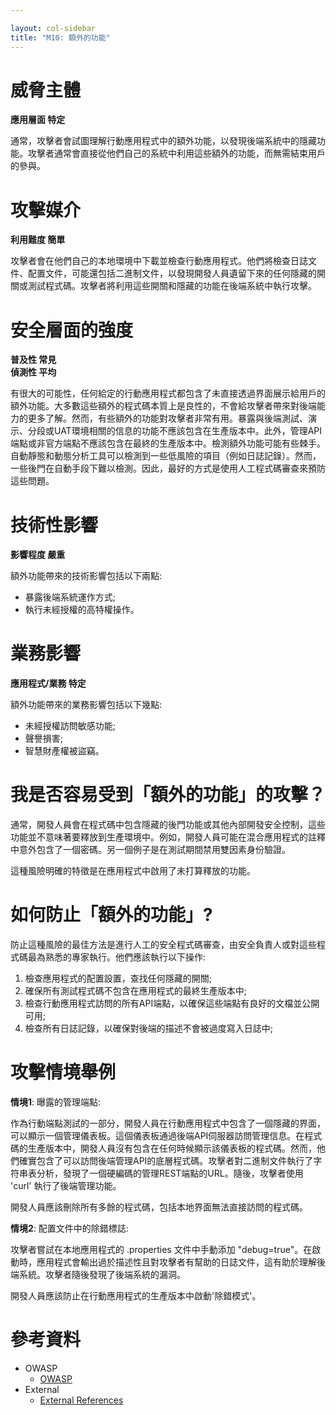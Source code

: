 ```yaml
---

layout: col-sidebar
title: "M10: 額外的功能"
---
```


# 威脅主體

**應用層面 特定**

通常，攻擊者會試圖理解行動應用程式中的額外功能，以發現後端系統中的隱藏功能。攻擊者通常會直接從他們自己的系統中利用這些額外的功能，而無需結束用戶的參與。

# 攻擊媒介	

**利用難度 簡單**

攻擊者會在他們自己的本地環境中下載並檢查行動應用程式。他們將檢查日誌文件、配置文件，可能還包括二進制文件，以發現開發人員遺留下來的任何隱藏的開關或測試程式碼。攻擊者將利用這些開關和隱藏的功能在後端系統中執行攻擊。

# 安全層面的強度	

**普及性 常見** <br />
**偵測性 平均**

有很大的可能性，任何給定的行動應用程式都包含了未直接透過界面展示給用戶的額外功能。大多數這些額外的程式碼本質上是良性的，不會給攻擊者帶來對後端能力的更多了解。然而，有些額外的功能對攻擊者非常有用。暴露與後端測試、演示、分段或UAT環境相關的信息的功能不應該包含在生產版本中。此外，管理API端點或非官方端點不應該包含在最終的生產版本中。檢測額外功能可能有些棘手。自動靜態和動態分析工具可以檢測到一些低風險的項目（例如日誌記錄）。然而，一些後門在自動手段下難以檢測。因此，最好的方式是使用人工程式碼審查來預防這些問題。

# 技術性影響	

**影響程度 嚴重**

額外功能帶來的技術影響包括以下兩點:
- 暴露後端系統運作方式;
- 執行未經授權的高特權操作。


# 業務影響
	
**應用程式/業務 特定** 
		

額外功能帶來的業務影響包括以下幾點:
- 未經授權訪問敏感功能;
- 聲譽損害; 
- 智慧財產權被盜竊。

# 我是否容易受到「額外的功能」的攻擊？

通常，開發人員會在程式碼中包含隱藏的後門功能或其他內部開發安全控制，這些功能並不意味著要釋放到生產環境中。例如，開發人員可能在混合應用程式的註釋中意外包含了一個密碼。另一個例子是在測試期間禁用雙因素身份驗證。

這種風險明確的特徵是在應用程式中啟用了未打算釋放的功能。

# 如何防止「額外的功能」?

防止這種風險的最佳方法是進行人工的安全程式碼審查，由安全負責人或對這些程式碼最為熟悉的專家執行。他們應該執行以下操作:

1. 檢查應用程式的配置設置，查找任何隱藏的開關;
2. 確保所有測試程式碼不包含在應用程式的最終生產版本中;
3. 檢查行動應用程式訪問的所有API端點，以確保這些端點有良好的文檔並公開可用;
4. 檢查所有日誌記錄，以確保對後端的描述不會被過度寫入日誌中;

# 攻擊情境舉例

**情境1**: 曝露的管理端點:

作為行動端點測試的一部分，開發人員在行動應用程式中包含了一個隱藏的界面，可以顯示一個管理儀表板。這個儀表板通過後端API伺服器訪問管理信息。在程式碼的生產版本中，開發人員沒有包含在任何時候顯示該儀表板的程式碼。然而，他們確實包含了可以訪問後端管理API的底層程式碼。攻擊者對二進制文件執行了字符串表分析，發現了一個硬編碼的管理REST端點的URL。隨後，攻擊者使用 'curl' 執行了後端管理功能。

開發人員應該刪除所有多餘的程式碼，包括本地界面無法直接訪問的程式碼。

**情境2**: 配置文件中的除錯標誌:

攻擊者嘗試在本地應用程式的 .properties 文件中手動添加 "debug=true"。在啟動時，應用程式會輸出過於描述性且對攻擊者有幫助的日誌文件，這有助於理解後端系統。攻擊者隨後發現了後端系統的漏洞。

開發人員應該防止在行動應用程式的生產版本中啟動'除錯模式'。

# 參考資料

- OWASP
  - [OWASP](https://www.owasp.org/)
- External
  - [External References](http://cwe.mitre.org/)